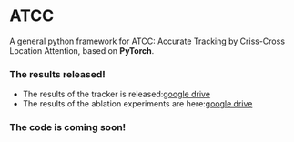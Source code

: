 # ATCC
A general python framework for ATCC: Accurate Tracking by Criss-Cross Location Attention, based on **PyTorch**.

### The results released!
* The results of the tracker is released:[google drive](https://drive.google.com/file/d/1_SwvTRYHHjfII_vdcs8YgbLjdHrs5ROA/view?usp=sharing)
* The results of the ablation experiments are here:[google drive](https://drive.google.com/file/d/17cFe9q-YTsS4BUbEWNoMVnWNQxo8lkyM/view?usp=sharing)
### The code is coming soon!
